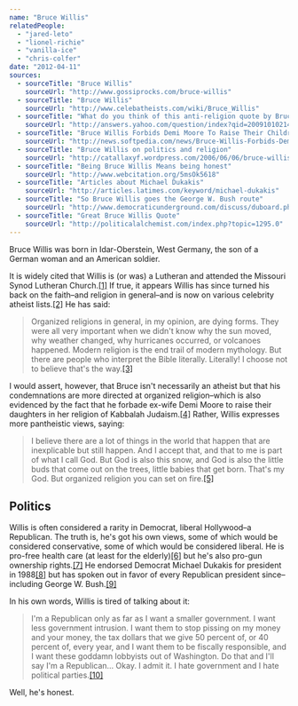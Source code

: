 ```yaml
---
name: "Bruce Willis"
relatedPeople:
  - "jared-leto"
  - "lionel-richie"
  - "vanilla-ice"
  - "chris-colfer"
date: "2012-04-11"
sources:
  - sourceTitle: "Bruce Willis"
    sourceUrl: "http://www.gossiprocks.com/bruce-willis"
  - sourceTitle: "Bruce Willis"
    sourceUrl: "http://www.celebatheists.com/wiki/Bruce_Willis"
  - sourceTitle: "What do you think of this anti-religion quote by Bruce Willis"
    sourceUrl: "http://answers.yahoo.com/question/index?qid=20091010214028AAkg8r3"
  - sourceTitle: "Bruce Willis Forbids Demi Moore To Raise Their Children In Kabbalah Religion"
    sourceUrl: "http://news.softpedia.com/news/Bruce-Willis-Forbids-Demi-Moore-To-Raise-Their-Children-In-Kabbalah-Religion-9499.shtml"
  - sourceTitle: "Bruce Willis on politics and religion"
    sourceUrl: "http://catallaxyf.wordpress.com/2006/06/06/bruce-willis-on-politics-and-religion/"
  - sourceTitle: "Being Bruce Willis Means being honest"
    sourceUrl: "http://www.webcitation.org/5msOk5618"
  - sourceTitle: "Articles about Michael Dukakis"
    sourceUrl: "http://articles.latimes.com/keyword/michael-dukakis"
  - sourceTitle: "So Bruce Willis goes the George W. Bush route"
    sourceUrl: "http://www.democraticunderground.com/discuss/duboard.php?az=view_all&address=364x1138017"
  - sourceTitle: "Great Bruce Willis Quote"
    sourceUrl: "http://politicalalchemist.com/index.php?topic=1295.0"
---
```


Bruce Willis was born in Idar-Oberstein, West Germany, the son of a German woman and an American soldier.

It is widely cited that Willis is (or was) a Lutheran and attended the Missouri Synod Lutheran Church.<a class="source-citation" href="#http://www.gossiprocks.com/bruce-willis" title="Bruce Willis">[1]</a> If true, it appears Willis has since turned his back on the faith–and religion in general–and is now on various celebrity atheist lists.<a class="source-citation" href="#http://www.celebatheists.com/wiki/Bruce_Willis" title="Bruce Willis">[2]</a> He has said:

>Organized religions in general, in my opinion, are dying forms. They were all very important when we didn't know why the sun moved, why weather changed, why hurricanes occurred, or volcanoes happened. Modern religion is the end trail of modern mythology. But there are people who interpret the Bible literally. Literally! I choose not to believe that's the way.<a class="source-citation" href="#http://answers.yahoo.com/question/index?qid=20091010214028AAkg8r3" title="What do you think of this anti-religion quote by Bruce Willis">[3]</a>

I would assert, however, that Bruce isn't necessarily an atheist but that his condemnations are more directed at organized religion–which is also evidenced by the fact that he forbade ex-wife Demi Moore to raise their daughters in her religion of Kabbalah Judaism.<a class="source-citation" href="#http://news.softpedia.com/news/Bruce-Willis-Forbids-Demi-Moore-To-Raise-Their-Children-In-Kabbalah-Religion-9499.shtml" title="Bruce Willis Forbids Demi Moore To Raise Their Children In Kabbalah Religion">[4]</a> Rather, Willis expresses more pantheistic views, saying:

>I believe there are a lot of things in the world that happen that are inexplicable but still happen. And I accept that, and that to me is part of what I call God. But God is also this snow, and God is also the little buds that come out on the trees, little babies that get born. That's my God. But organized religion you can set on fire.<a class="source-citation" href="#http://catallaxyf.wordpress.com/2006/06/06/bruce-willis-on-politics-and-religion/" title="Bruce Willis on politics and religion">[5]</a>

## Politics

Willis is often considered a rarity in Democrat, liberal Hollywood–a Republican. The truth is, he's got his own views, some of which would be considered conservative, some of which would be considered liberal. He is pro-free health care (at least for the elderly)<a class="source-citation" href="#http://catallaxyf.wordpress.com/2006/06/06/bruce-willis-on-politics-and-religion/" title="Bruce Willis on politics and religion">[6]</a> but he's also pro-gun ownership rights.<a class="source-citation" href="#http://www.webcitation.org/5msOk5618" title="Being Bruce Willis Means being honest">[7]</a> He endorsed Democrat Michael Dukakis for president in 1988<a class="source-citation" href="#http://articles.latimes.com/keyword/michael-dukakis" title="Articles about Michael Dukakis">[8]</a> but has spoken out in favor of every Republican president since–including George W. Bush.<a class="source-citation" href="#http://www.democraticunderground.com/discuss/duboard.php?az=view_all&address=364x1138017" title="So Bruce Willis goes the George W. Bush route">[9]</a>

In his own words, Willis is tired of talking about it:

>I'm a Republican only as far as I want a smaller government. I want less government intrusion. I want them to stop pissing on my money and your money, the tax dollars that we give 50 percent of, or 40 percent of, every year, and I want them to be fiscally responsible, and I want these goddamn lobbyists out of Washington. Do that and I'll say I'm a Republican… Okay. I admit it. I hate government and I hate political parties.<a class="source-citation" href="#http://politicalalchemist.com/index.php?topic=1295.0" title="Great Bruce Willis Quote">[10]</a>

Well, he's honest.